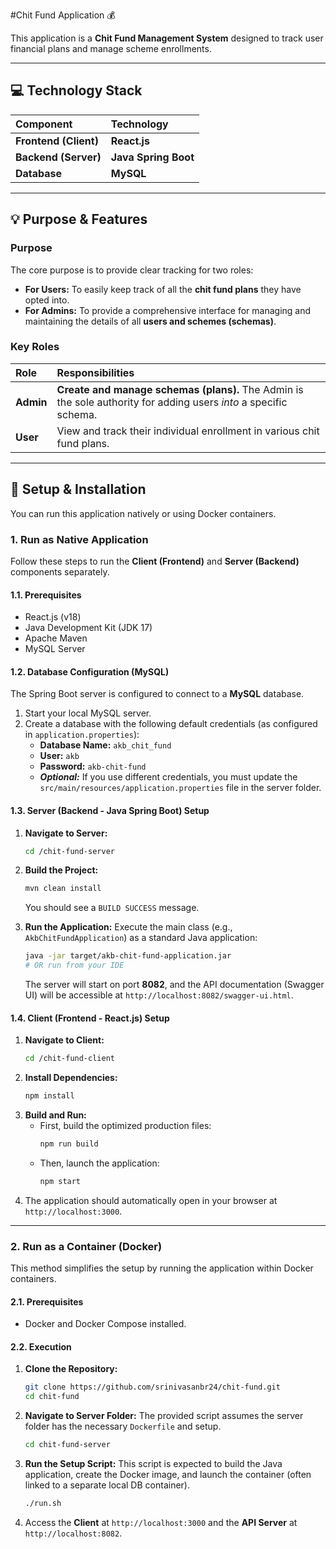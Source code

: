 #Chit Fund Application 💰

This application is a **Chit Fund Management System** designed to track user financial plans and manage scheme enrollments.

-----

## 💻 Technology Stack

| Component | Technology |
| :--- | :--- | 
| **Frontend (Client)** | **React.js** |
| **Backend (Server)** | **Java Spring Boot** | 
| **Database** | **MySQL** | 
-----

## 💡 Purpose & Features

### Purpose

The core purpose is to provide clear tracking for two roles:

  * **For Users:** To easily keep track of all the **chit fund plans** they have opted into.
  * **For Admins:** To provide a comprehensive interface for managing and maintaining the details of all **users and schemes (schemas)**.

### Key Roles

| Role | Responsibilities |
| :--- | :--- |
| **Admin** | **Create and manage schemas (plans).** The Admin is the sole authority for adding users *into* a specific schema. |
| **User** | View and track their individual enrollment in various chit fund plans. |

-----

## 🚀 Setup & Installation

You can run this application natively or using Docker containers.

### 1\. Run as Native Application

Follow these steps to run the **Client (Frontend)** and **Server (Backend)** components separately.

#### 1.1. Prerequisites

  * React.js (v18)
  * Java Development Kit (JDK 17)
  * Apache Maven
  * MySQL Server

#### 1.2. Database Configuration (MySQL)

The Spring Boot server is configured to connect to a **MySQL** database.

1.  Start your local MySQL server.
2.  Create a database with the following default credentials (as configured in `application.properties`):
      * **Database Name:** `akb_chit_fund`
      * **User:** `akb`
      * **Password:** `akb-chit-fund`
      * ***Optional:*** If you use different credentials, you must update the `src/main/resources/application.properties` file in the server folder.

#### 1.3. Server (Backend - Java Spring Boot) Setup

1.  **Navigate to Server:**

    ```bash
    cd /chit-fund-server
    ```

2.  **Build the Project:**

    ```bash
    mvn clean install
    ```

    You should see a `BUILD SUCCESS` message.

3.  **Run the Application:**
    Execute the main class (e.g., `AkbChitFundApplication`) as a standard Java application:

    ```bash
    java -jar target/akb-chit-fund-application.jar 
    # OR run from your IDE
    ```

    The server will start on port **8082**, and the API documentation (Swagger UI) will be accessible at `http://localhost:8082/swagger-ui.html`.

#### 1.4. Client (Frontend - React.js) Setup

1.  **Navigate to Client:**
    ```bash
    cd /chit-fund-client
    ```
2.  **Install Dependencies:**
    ```bash
    npm install
    ```
3.  **Build and Run:**
      * First, build the optimized production files:
        ```bash
        npm run build
        ```
      * Then, launch the application:
        ```bash
        npm start
        ```
4.  The application should automatically open in your browser at `http://localhost:3000`.

-----

### 2\. Run as a Container (Docker)

This method simplifies the setup by running the application within Docker containers.

#### 2.1. Prerequisites

  * Docker and Docker Compose installed.

#### 2.2. Execution

1.  **Clone the Repository:**
    ```bash
    git clone https://github.com/srinivasanbr24/chit-fund.git
    cd chit-fund
    ```
2.  **Navigate to Server Folder:**
    The provided script assumes the server folder has the necessary `Dockerfile` and setup.
    ```bash
    cd chit-fund-server
    ```
3.  **Run the Setup Script:**
    This script is expected to build the Java application, create the Docker image, and launch the container (often linked to a separate local DB container).
    ```bash
    ./run.sh
    ```
4.  Access the **Client** at `http://localhost:3000` and the **API Server** at `http://localhost:8082`.
